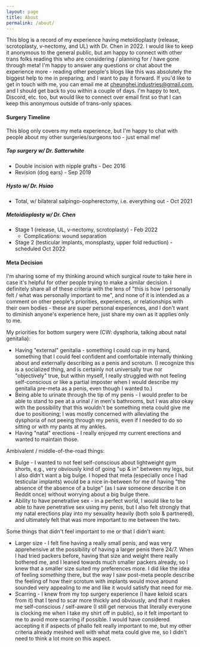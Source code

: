 ```yaml
---
layout: page
title: About
permalink: /about/
---
```


This blog is a record of my experience having metoidioplasty (release, scrotoplasty, v-nectomy, and UL) with Dr. Chen in 2022. I would like to keep it anonymous to the general public, but am happy to connect with other trans folks reading this who are considering / planning for / have gone through meta! I'm happy to answer any questions or chat about the experience more - reading other people's blogs like this was absolutely the biggest help to me in preparing, and I want to pay it forward. If you'd like to get in touch with me, you can email me at [cheunghei.industries@gmail.com](mailto:cheunghei.industries@gmail.com), and I should get back to you within a couple of days. I'm happy to text, Discord, etc. too, but would like to connect over email first so that I can keep this anonymous outside of trans-only spaces.

#### Surgery Timeline

This blog only covers my meta experience, but I'm happy to chat with people about my other surgeries/surgeons too - just email me!

##### Top surgery w/ Dr. Satterwhite

- Double incision with nipple grafts - Dec 2016
- Revision (dog ears) - Sep 2019

##### Hysto w/ Dr. Hsiao

- Total, w/ bilateral salpingo-oopherectomy, i.e. everything out - Oct 2021

##### Metoidioplasty w/ Dr. Chen

- Stage 1 (release, UL, v-nectomy, scrotoplasty) - Feb 2022
  - Complications: wound separation
- Stage 2 (testicular implants, monsplasty, upper fold reduction) - scheduled Oct 2022

#### Meta Decision

I'm sharing some of my thinking around which surgical route to take here in case it's helpful for other people trying to make a similar decision. I definitely share all of these criteria with the lens of "this is how I personally felt / what was personally important to me", and none of it is intended as a comment on other people's priorities, experiences, or relationships with their own bodies - these are super personal experiences, and I don't want to diminish anyone's experience here, just share my own as it applies only to me.

My priorities for bottom surgery were (CW: dysphoria, talking about natal genitalia):

- Having "external" genitalia - something I could cup in my hand, something that I could feel confident and comfortable internally thinking about and externally describing as a penis and scrotum. (I recognize this is a socialized thing, and is certainly not universally true nor "objectively" true, but within myself, I really struggled with not feeling self-conscious or like a partial imposter when I would describe my genitalia pre-meta as a penis, even though I wanted to.)
- Being able to urinate through the tip of my penis - I would prefer to be able to stand to pee at a urinal / in men's bathrooms, but I was also okay with the possibility that this wouldn't be something meta could give me due to positioning; I was mostly concerned with alleviating the dysphoria of not peeing through my penis, even if I needed to do so sitting or with my pants at my ankles.
- Having "natal" erections - I really enjoyed my current erections and wanted to maintain those.

Ambivalent / middle-of-the-road things:

- Bulge - I wanted to not feel self-conscious about lightweight gym shorts, e.g., very obviously kind of going "up & in" between my legs, but I also didn't want a big bulge. I hoped that meta (especially once I had testicular implants) would be a nice in-between for me of having "the absence of the absence of a bulge" (as I saw someone describe it on Reddit once) without worrying about a big bulge there.
- Ability to have penetrative sex - in a perfect world, I would like to be able to have penetrative sex using my penis, but I also felt strongly that my natal erections play into my sexuality heavily (both solo & partnered), and ultimately felt that was more important to me between the two.

Some things that didn't feel important to me or that I didn't want:

- Larger size - I felt fine having a really small penis, and was very apprehensive at the possibility of having a larger penis there 24/7. When I had tried packers before, having that size and weight there really bothered me, and I leaned towards much smaller packers already, so I knew that a smaller size suited my preferences more. I did like the idea of feeling _something_ there, but the way I saw post-meta people describe the feeling of how their scrotum with implants would move around sounded very appealing to me and like it would satisfy that need for me.
- Scarring - I knew from my top surgery experience (I have keloid scars from it) that I tend to scar more thickly and obviously, and that it makes me self-conscious / self-aware (I still get nervous that literally everyone is clocking me when I take my shirt off in public), so it felt important to me to avoid more scarring if possible. I would have considered accepting it if aspects of phallo felt really important to me, but my other criteria already meshed well with what meta could give me, so I didn't need to think a lot more on this aspect.
